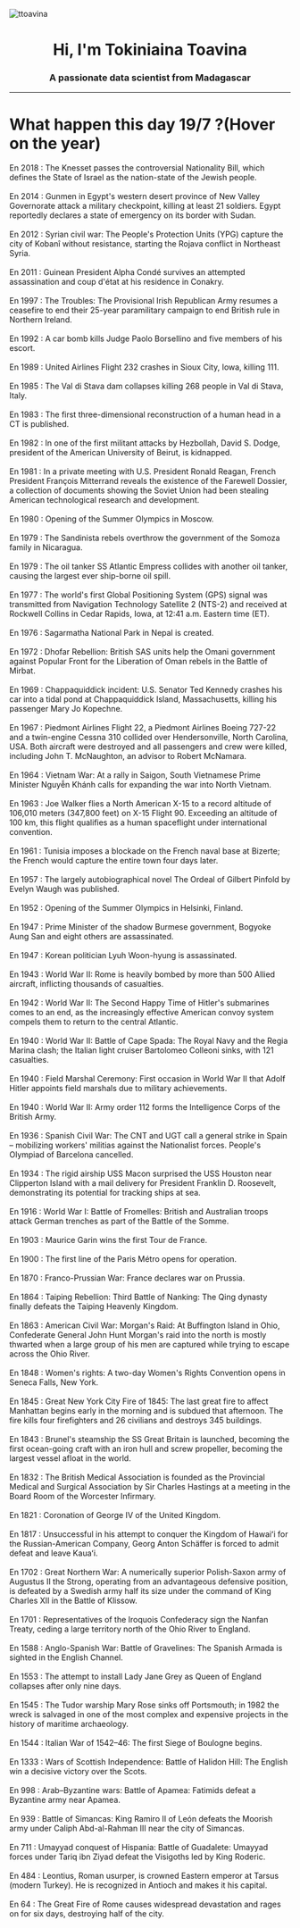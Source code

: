 
<p align="left"> <img src="https://komarev.com/ghpvc/?username=ttoavina&label=Profile%20views&color=0e75b6&style=flat" alt="ttoavina" /> </p>
<h1 align="center">Hi, I'm Tokiniaina Toavina</h1>
<h3 align="center">A passionate data scientist from Madagascar</h3>
    
<hr/>
<h1> What happen this day 19/7 ?(Hover on the year)</h1>

En 2018 : The Knesset passes the controversial Nationality Bill, which defines the State of Israel as the nation-state of the Jewish people.
<br/><br/>
En 2014 : Gunmen in Egypt's western desert province of New Valley Governorate attack a military checkpoint, killing at least 21 soldiers. Egypt reportedly declares a state of emergency on its border with Sudan.
<br/><br/>
En 2012 : Syrian civil war: The People's Protection Units (YPG) capture the city of Kobanî without resistance, starting the Rojava conflict in Northeast Syria.
<br/><br/>
En 2011 : Guinean President Alpha Condé survives an attempted assassination and coup d'état at his residence in Conakry.
<br/><br/>
En 1997 : The Troubles: The Provisional Irish Republican Army resumes a ceasefire to end their 25-year paramilitary campaign to end British rule in Northern Ireland.
<br/><br/>
En 1992 : A car bomb kills Judge Paolo Borsellino and five members of his escort.
<br/><br/>
En 1989 : United Airlines Flight 232 crashes in Sioux City, Iowa, killing 111.
<br/><br/>
En 1985 : The Val di Stava dam collapses killing 268 people in Val di Stava, Italy.
<br/><br/>
En 1983 : The first three-dimensional reconstruction of a human head in a CT is published.
<br/><br/>
En 1982 : In one of the first militant attacks by Hezbollah, David S. Dodge, president of the American University of Beirut, is kidnapped.
<br/><br/>
En 1981 : In a private meeting with U.S. President Ronald Reagan, French President François Mitterrand reveals the existence of the Farewell Dossier, a collection of documents showing the Soviet Union had been stealing American technological research and development.
<br/><br/>
En 1980 : Opening of the Summer Olympics in Moscow.
<br/><br/>
En 1979 : The Sandinista rebels overthrow the government of the Somoza family in Nicaragua.
<br/><br/>
En 1979 : The oil tanker SS Atlantic Empress collides with another oil tanker, causing the largest ever ship-borne oil spill.
<br/><br/>
En 1977 : The world's first Global Positioning System (GPS) signal was transmitted from Navigation Technology Satellite 2 (NTS-2) and received at Rockwell Collins in Cedar Rapids, Iowa, at 12:41 a.m. Eastern time (ET).
<br/><br/>
En 1976 : Sagarmatha National Park in Nepal is created.
<br/><br/>
En 1972 : Dhofar Rebellion: British SAS units help the Omani government against Popular Front for the Liberation of Oman rebels in the Battle of Mirbat.
<br/><br/>
En 1969 : Chappaquiddick incident: U.S. Senator Ted Kennedy crashes his car into a tidal pond at Chappaquiddick Island, Massachusetts, killing his passenger Mary Jo Kopechne.
<br/><br/>
En 1967 : Piedmont Airlines Flight 22, a Piedmont Airlines Boeing 727-22 and a twin-engine Cessna 310 collided over Hendersonville, North Carolina, USA. Both aircraft were destroyed and all passengers and crew were killed, including John T. McNaughton, an advisor to Robert McNamara.
<br/><br/>
En 1964 : Vietnam War: At a rally in Saigon, South Vietnamese Prime Minister Nguyễn Khánh calls for expanding the war into North Vietnam.
<br/><br/>
En 1963 : Joe Walker flies a North American X-15 to a record altitude of 106,010 meters (347,800 feet) on X-15 Flight 90. Exceeding an altitude of 100 km, this flight qualifies as a human spaceflight under international convention.
<br/><br/>
En 1961 : Tunisia imposes a blockade on the French naval base at Bizerte; the French would capture the entire town four days later.
<br/><br/>
En 1957 : The largely autobiographical novel The Ordeal of Gilbert Pinfold by Evelyn Waugh was published.
<br/><br/>
En 1952 : Opening of the Summer Olympics in Helsinki, Finland.
<br/><br/>
En 1947 : Prime Minister of the shadow Burmese government, Bogyoke Aung San and eight others are assassinated.
<br/><br/>
En 1947 : Korean politician Lyuh Woon-hyung is assassinated.
<br/><br/>
En 1943 : World War II: Rome is heavily bombed by more than 500 Allied aircraft, inflicting thousands of casualties.
<br/><br/>
En 1942 : World War II: The Second Happy Time of Hitler's submarines comes to an end, as the increasingly effective American convoy system compels them to return to the central Atlantic.
<br/><br/>
En 1940 : World War II: Battle of Cape Spada: The Royal Navy and the Regia Marina clash; the Italian light cruiser Bartolomeo Colleoni sinks, with 121 casualties.
<br/><br/>
En 1940 : Field Marshal Ceremony: First occasion in World War II that Adolf Hitler appoints field marshals due to military achievements.
<br/><br/>
En 1940 : World War II: Army order 112 forms the Intelligence Corps of the British Army.
<br/><br/>
En 1936 : Spanish Civil War: The CNT and UGT call a general strike in Spain – mobilizing workers' militias against the Nationalist forces. People's Olympiad of Barcelona cancelled.
<br/><br/>
En 1934 : The rigid airship USS Macon surprised the USS Houston near Clipperton Island with a mail delivery for President Franklin D. Roosevelt, demonstrating its potential for tracking ships at sea.
<br/><br/>
En 1916 : World War I: Battle of Fromelles: British and Australian troops attack German trenches as part of the Battle of the Somme.
<br/><br/>
En 1903 : Maurice Garin wins the first Tour de France.
<br/><br/>
En 1900 : The first line of the Paris Métro opens for operation.
<br/><br/>
En 1870 : Franco-Prussian War: France declares war on Prussia.
<br/><br/>
En 1864 : Taiping Rebellion: Third Battle of Nanking: The Qing dynasty finally defeats the Taiping Heavenly Kingdom.
<br/><br/>
En 1863 : American Civil War: Morgan's Raid: At Buffington Island in Ohio, Confederate General John Hunt Morgan's raid into the north is mostly thwarted when a large group of his men are captured while trying to escape across the Ohio River.
<br/><br/>
En 1848 : Women's rights: A two-day Women's Rights Convention opens in Seneca Falls, New York.
<br/><br/>
En 1845 : Great New York City Fire of 1845: The last great fire to affect Manhattan begins early in the morning and is subdued that afternoon. The fire kills four firefighters and 26 civilians and destroys 345 buildings.
<br/><br/>
En 1843 : Brunel's steamship the SS Great Britain is launched, becoming the first ocean-going craft with an iron hull and screw propeller, becoming the largest vessel afloat in the world.
<br/><br/>
En 1832 : The British Medical Association is founded as the Provincial Medical and Surgical Association by Sir Charles Hastings at a meeting in the Board Room of the Worcester Infirmary.
<br/><br/>
En 1821 : Coronation of George IV of the United Kingdom.
<br/><br/>
En 1817 : Unsuccessful in his attempt to conquer the Kingdom of Hawaiʻi for the Russian-American Company, Georg Anton Schäffer is forced to admit defeat and leave Kauaʻi.
<br/><br/>
En 1702 : Great Northern War: A numerically superior Polish-Saxon army of Augustus II the Strong, operating from an advantageous defensive position, is defeated by a Swedish army half its size under the command of King Charles XII in the Battle of Klissow.
<br/><br/>
En 1701 : Representatives of the Iroquois Confederacy sign the Nanfan Treaty, ceding a large territory north of the Ohio River to England.
<br/><br/>
En 1588 : Anglo-Spanish War: Battle of Gravelines: The Spanish Armada is sighted in the English Channel.
<br/><br/>
En 1553 : The attempt to install Lady Jane Grey as Queen of England   collapses after only nine days.
<br/><br/>
En 1545 : The Tudor warship Mary Rose sinks off Portsmouth; in 1982 the wreck is salvaged in one of the most complex and expensive projects in the history of maritime archaeology.
<br/><br/>
En 1544 : Italian War of 1542–46: The first Siege of Boulogne begins.
<br/><br/>
En 1333 : Wars of Scottish Independence: Battle of Halidon Hill: The English win a decisive victory over the Scots.
<br/><br/>
En 998 : Arab–Byzantine wars: Battle of Apamea: Fatimids defeat a Byzantine army near Apamea.
<br/><br/>
En 939 : Battle of Simancas: King Ramiro II of León defeats the Moorish army under Caliph Abd-al-Rahman III near the city of Simancas.
<br/><br/>
En 711 : Umayyad conquest of Hispania: Battle of Guadalete: Umayyad forces under Tariq ibn Ziyad defeat the Visigoths led by King Roderic.
<br/><br/>
En 484 : Leontius, Roman usurper, is crowned Eastern emperor at Tarsus (modern Turkey). He is recognized in Antioch and makes it his capital.
<br/><br/>
En 64 : The Great Fire of Rome causes widespread devastation and rages on for six days, destroying half of the city.
<br/><br/>
